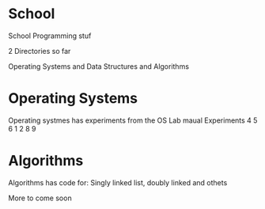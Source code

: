 # School
School Programming stuf

2 Directories so far

Operating Systems and Data Structures and Algorithms


# Operating Systems
Operating systmes has experiments from the OS Lab maual 
Experiments 4 5 6 1 2 8 9

# Algorithms
Algorithms has code for:
Singly linked list, doubly linked and othets 

More to come soon 
